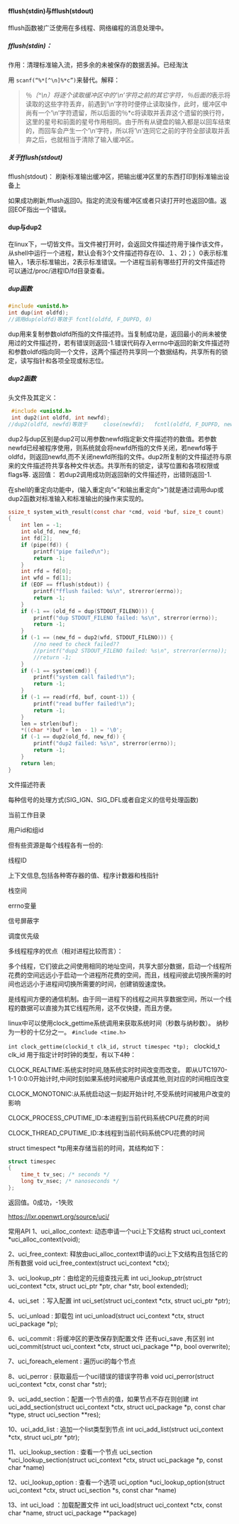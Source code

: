 

#### fflush(stdin)与fflush(stdout)

 fflush函数被广泛使用在多线程、网络编程的消息处理中。 

##### fflush(stdin)：

作用：清理标准输入流，把多余的未被保存的数据丢掉。已经淘汰

用 `scanf(“%*[^\n]%*c”)`来替代。解释：

> ％*〔^\n〕将逐个读取缓冲区中的’\n’字符之前的其它字符，％后面的*表示将读取的这些字符丢弃，前遇到’\n’字符时便停止读取操作，此时，缓冲区中尚有一个’\n’字符遗留，所以后面的％*c将读取并丢弃这个遗留的换行符，这里的星号和前面的星号作用相同。由于所有从键盘的输入都是以回车结束的，而回车会产生一个’\n’字符，所以将’\n’连同它之前的字符全部读取并丢弃之后，也就相当于清除了输入缓冲区。 

##### 关于fflush(stdout)

 fflush(stdout)： 刷新标准输出缓冲区，把输出缓冲区里的东西打印到标准输出设备上  

 如果成功刷新,fflush返回0。指定的流没有缓冲区或者只读打开时也返回0值。返回EOF指出一个错误。 

#### dup与dup2

 在linux下，一切皆文件。当文件被打开时，会返回文件描述符用于操作该文件，从shell中运行一个进程，默认会有3个文件描述符存在(0、１、2)；）0表示标准输入，1表示标准输出，2表示标准错误。一个进程当前有哪些打开的文件描述符可以通过/proc/进程ID/fd目录查看。 

#####  dup函数

```c
#include <unistd.h>
int dup(int oldfd);
//调用dup(oldfd)等效于 fcntl(oldfd, F_DUPFD, 0)
```

dup用来复制参数oldfd所指的文件描述符。当复制成功是，返回最小的尚未被使用过的文件描述符，若有错误则返回-1.错误代码存入errno中返回的新文件描述符和参数oldfd指向同一个文件，这两个描述符共享同一个数据结构，共享所有的锁定，读写指针和各项全现或标志位。

##### dup2函数
头文件及其定义：


```c
 #include <unistd.h>
 int dup2(int oldfd, int newfd);
//dup2(oldfd, newfd)等效于		close(newfd);	fcntl(oldfd, F_DUPFD, newfd);如果old_fd是无效的，new_fd不会被close。
```

dup2与dup区别是dup2可以用参数newfd指定新文件描述符的数值。若参数newfd已经被程序使用，则系统就会将newfd所指的文件关闭，若newfd等于oldfd，则返回newfd,而不关闭newfd所指的文件。dup2所复制的文件描述符与原来的文件描述符共享各种文件状态。共享所有的锁定，读写位置和各项权限或flags等.
返回值：
若dup2调用成功则返回新的文件描述符，出错则返回-1.

在shell的重定向功能中，(输入重定向”<”和输出重定向”>”)就是通过调用dup或dup2函数对标准输入和标准输出的操作来实现的。



```c
ssize_t system_with_result(const char *cmd, void *buf, size_t count)
{
    int len = -1;
    int old_fd, new_fd;
    int fd[2];
    if (pipe(fd)) {
        printf("pipe failed\n");
        return -1;
    }
    int rfd = fd[0];
    int wfd = fd[1];
    if (EOF == fflush(stdout)) {
        printf("fflush failed: %s\n", strerror(errno));
        return -1;
    }
    if (-1 == (old_fd = dup(STDOUT_FILENO))) {
        printf("dup STDOUT_FILENO failed: %s\n", strerror(errno));
        return -1;
    }
    if (-1 == (new_fd = dup2(wfd, STDOUT_FILENO))) {
        //no need to check failed??
        //printf("dup2 STDOUT_FILENO failed: %s\n", strerror(errno));
        //return -1;
    }
    if (-1 == system(cmd)) {
        printf("system call failed!\n");
        return -1;
    }
    if (-1 == read(rfd, buf, count-1)) {
        printf("read buffer failed!\n");
        return -1;
    }
    len = strlen(buf);
    *((char *)buf + len - 1) = '\0';
    if (-1 == dup2(old_fd, new_fd)) {
        printf("dup2 failed: %s\n", strerror(errno));
        return -1;
    }
    return len;
}
```





 文件描述符表

 每种信号的处理方式(SIG_IGN、SIG_DFL或者自定义的信号处理函数)  

 当前工作目录

 用户id和组id

 但有些资源是每个线程各有一份的:

线程ID

 上下文信息,包括各种寄存器的值、程序计数器和栈指针

 栈空间

 errno变量

 信号屏蔽字

 调度优先级







 多线程程序的优点（相对进程比较而言）：

多个线程，它们彼此之间使用相同的地址空间，共享大部分数据，启动一个线程所花费的空间远远小于启动一个进程所花费的空间，而且，线程间彼此切换所需的时间也远远小于进程间切换所需要的时间，创建销毁速度快。

是线程间方便的通信机制。由于同一进程下的线程之间共享数据空间，所以一个线程的数据可以直接为其它线程所用，这不仅快捷，而且方便。





linux中可以使用clock_gettime系统调用来获取系统时间（秒数与纳秒数）。 纳秒为一秒的十亿分之一。
`#include <time.h>`

`int clock_gettime(clockid_t clk_id, struct timespec *tp); `
clockid_t clk_id 用于指定计时时钟的类型，有以下4种：  

CLOCK_REALTIME:系统实时时间,随系统实时时间改变而改变。
即从UTC1970-1-1 0:0:0开始计时,中间时刻如果系统时间被用户该成其他,则对应的时间相应改变  

CLOCK_MONOTONIC:从系统启动这一刻起开始计时,不受系统时间被用户改变的影响  

CLOCK_PROCESS_CPUTIME_ID:本进程到当前代码系统CPU花费的时间  

CLOCK_THREAD_CPUTIME_ID:本线程到当前代码系统CPU花费的时间  

struct timespect *tp用来存储当前的时间，其结构如下：        

```c
struct timespec  
{  
    time_t tv_sec; /* seconds */  
    long tv_nsec; /* nanoseconds */  
};
```
返回值。0成功，-1失败 



https://lxr.openwrt.org/source/uci/

常用API
1、uci_alloc_context: 动态申请一个uci上下文结构
struct uci_context *uci_alloc_context(void);

2、uci_free_context: 释放由uci_alloc_context申请的uci上下文结构且包括它的所有数据
void uci_free_context(struct uci_context *ctx);

3、uci_lookup_ptr：由给定的元组查找元素
int uci_lookup_ptr(struct uci_context *ctx, struct uci_ptr *ptr, char *str, bool extended);

4、uci_set ：写入配置
int uci_set(struct uci_context *ctx, struct uci_ptr *ptr);

5、uci_unload : 卸载包
int uci_unload(struct uci_context *ctx, struct uci_package *p);

6、uci_commit : 将缓冲区的更改保存到配置文件 还有uci_save ,有区别
int uci_commit(struct uci_context *ctx, struct uci_package **p, bool overwrite);

7、uci_foreach_element : 遍历uci的每个节点

8、uci_perror : 获取最后一个uci错误的错误字符串
void uci_perror(struct uci_context *ctx, const char *str);


9、uci_add_section：配置一个节点的值，如果节点不存在则创建
int uci_add_section(struct uci_context *ctx, struct uci_package *p, const char *type, struct uci_section **res);

10、uci_add_list : 追加一个list类型到节点
int uci_add_list(struct uci_context *ctx, struct uci_ptr *ptr);

11、uci_lookup_section : 查看一个节点
uci_section *uci_lookup_section(struct uci_context *ctx, struct uci_package *p, const char *name)

12、uci_lookup_option : 查看一个选项
 uci_option *uci_lookup_option(struct uci_context *ctx, struct uci_section *s, const char *name)


13、int uci_load ：加载配置文件
int uci_load(struct uci_context *ctx, const char *name, struct uci_package **package)
